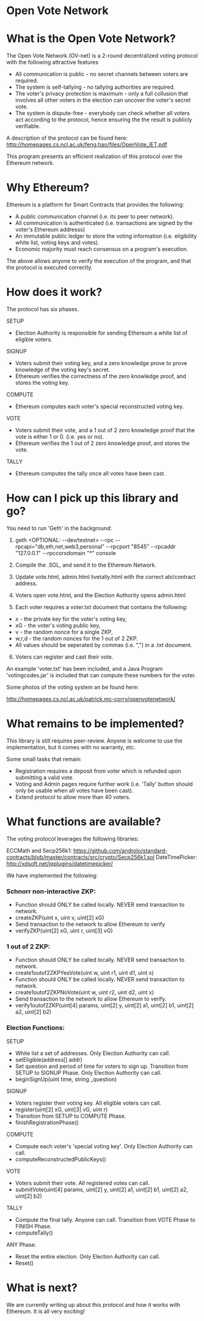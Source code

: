 # Open Vote Network


What is the Open Vote Network?
=========================


The Open Vote Network (OV-net) is a 2-round decentralized voting protocol with the following attractive features

* All communication is public - no secret channels between voters are required.
* The system is self-tallying - no tallying authorities are required.
* The voter's privacy protection is maximum - only a full collusion that involves all other voters in the election can uncover the voter's secret vote.
* The system is dispute-free - everybody can check whether all voters act according to the protocol, hence ensuring the the result is publicly verifiable.

A description of the protocol can be found here: http://homepages.cs.ncl.ac.uk/feng.hao/files/OpenVote_IET.pdf

This program presents an efficient realization of this protocol over the Ethereum network.


Why Ethereum? 
==============

Ethereum is a platform for Smart Contracts that provides the following:

* A public communication channel (i.e. its peer to peer network).
* All communication is authenticated (i.e. transactions are signed by the voter's Ethereum addresss)
* An immutable public ledger to store the voting information (i.e. eligibility white list, voting keys and votes). 
* Economic majority must reach consensus on a program's execution. 

The above allows anyone to verify the execution of the program, and that the protocol is executed correctly. 

How does it work? 
================

The protocol has six phases.

SETUP

- Election Authority is responsible for sending Ethereum a white list of eligible voters.

SIGNUP

- Voters submit their voting key, and a zero knowledge prove to prove knowledge of the voting key's secret. 
- Ethereum verifies the correctness of the zero knowledge proof, and stores the voting key. 

COMPUTE

- Ethereum computes each voter's special reconstructed voting key.

VOTE

- Voters submit their vote, and a 1 out of 2 zero knowledge proof that the vote is either 1 or 0. (i.e. yes or no). 
- Ethereum verifies the 1 out of 2 zero knowledge proof, and stores the vote.

TALLY

- Ethereum computes the tally once all votes have been cast. 

How can I pick up this library and go? 
=====================================

You need to run 'Geth' in the background:

1. geth <OPTIONAL: --dev/testnet> --rpc --rpcapi="db,eth,net,web3,personal" --rpcport "8545" --rpcaddr "127.0.0.1" --rpccorsdomain "*" console 

2. Compile the .SOL, and send it to the Ethereum Network. 

3. Update vote.html, admin.html livetally.html with the correct abi/contract address. 

4. Voters open vote.html, and the Election Authority opens admin.html

5. Each voter requires a voter.txt document that contains the following:
 * x - the private key for the voter's voting key,
 * xG - the voter's voting public key, 
 * v - the random nonce for a single ZKP,
 * w,r,d - the random nonces for the 1 out of 2 ZKP.
 * All values should be seperated by commas (i.e. ",") in a .txt document. 
 
6. Voters can register and cast their vote.

An example 'voter.txt' has been included, and a Java Program 'votingcodes.jar' is included that can compute these numbers for the voter. 

Some photos of the voting system an be found here:

http://homepages.cs.ncl.ac.uk/patrick.mc-corry/openvotenetwork/

What remains to be implemented?
============================

This library is still requires peer-review. Anyone is welcome to use the implementation, but it comes with no warranty, etc. 

Some small tasks that remain:
- Registration requires a deposit from voter which is refunded upon submitting a valid vote. 
- Voting and Admin pages require further work (i.e. 'Tally' button should only be usable when all votes have been cast). 
- Extend protocol to allow more than 40 voters. 

What functions are available? 
==============================

The voting protocol leverages the following libraries: 

ECCMath and Secp256k1: https://github.com/androlo/standard-contracts/blob/master/contracts/src/crypto/Secp256k1.sol
DateTimePicker: http://xdsoft.net/jqplugins/datetimepicker/

We have implemented the following:

### Schnorr non-interactive ZKP:

* Function should ONLY be called locally. NEVER send transaction to network. 
 * createZKP(uint x, uint v, uint[2] xG)  
* Send transaction to the network to allow Ethereum to verify 
 * verifyZKP(uint[2] xG, uint r, uint[3] vG) 

### 1 out of 2 ZKP:

* Function should ONLY be called locally. NEVER send transaction to network.
 * create1outof2ZKPYesVote(uint w, uint r1, uint d1, uint x)
* Function should ONLY be called locally. NEVER send transaction to network. 
 * create1outof2ZKPNoVote(uint w, uint r2, uint d2, uint x)
* Send transaction to the network to allow Ethereum to verify.
 * verify1outof2ZKP(uint[4] params, uint[2] y, uint[2] a1, uint[2] b1, uint[2] a2, uint[2] b2) 

### Election Functions:

SETUP 

* White list a set of addresses. Only Election Authority can call. 
 * setEligible(address[] addr) 
* Set question and period of time for voters to sign up. Transition from SETUP to SIGNUP Phase. Only Election Authority can call. 
 * beginSignUp(uint time, string _question)

SIGNUP

* Voters register their voting key. All eligible voters can call.
 * register(uint[2] xG, uint[3] vG, uint r) 
* Transition from SETUP to COMPUTE Phase. 
 * finishRegistrationPhase()

COMPUTE

* Compute each voter's 'special voting key'. Only Election Authority can call. 
 * computeReconstructedPublicKeys() 

VOTE

* Voters submit their vote. All registered votes can call.
 * submitVote(uint[4] params, uint[2] y, uint[2] a1, uint[2] b1, uint[2] a2, uint[2] b2) 

TALLY 

* Compute the final tally. Anyone can call. Transition from VOTE Phase to FINISH Phase. 
 * computeTally() 

ANY Phase. 

* Reset the entire election. Only Election Authority can call. 
 * Reset() 

What is next? 
=============

We are currently writing up about this protocol and how it works with Ethereum. It is all very exciting! 
